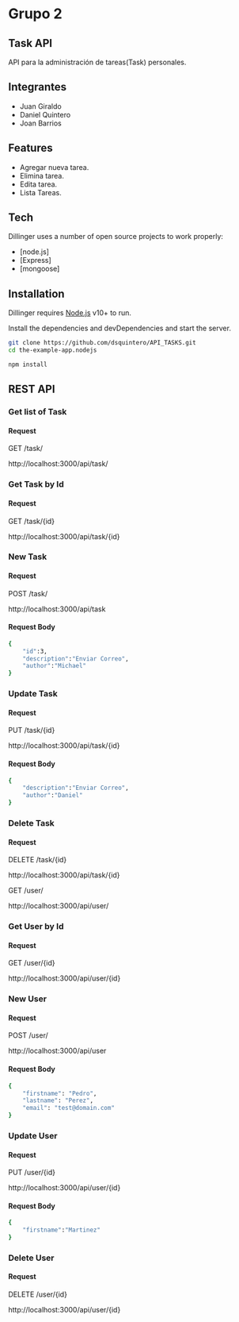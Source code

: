 # Grupo 2
## Task API

API para la administración de tareas(Task) personales.

## Integrantes
- Juan Giraldo
- Daniel Quintero
- Joan Barrios

## Features

- Agregar nueva tarea.
- Elimina tarea.
- Edita tarea.
- Lista Tareas.


## Tech

Dillinger uses a number of open source projects to work properly:

- [node.js]
- [Express]
- [mongoose]

## Installation

Dillinger requires [Node.js](https://nodejs.org/) v10+ to run.

Install the dependencies and devDependencies and start the server.

```sh
git clone https://github.com/dsquintero/API_TASKS.git
cd the-example-app.nodejs
```

```sh
npm install
```

## REST API
### Get list of Task
#### Request

GET /task/

http://localhost:3000/api/task/

### Get Task by Id
#### Request

GET /task/{id}

http://localhost:3000/api/task/{id}

### New Task
#### Request

POST /task/

http://localhost:3000/api/task

#### Request Body
```sh
{
    "id":3,
    "description":"Enviar Correo",
    "author":"Michael"
}
```

### Update Task
#### Request

PUT /task/{id}

http://localhost:3000/api/task/{id}

#### Request Body
```sh
{
    "description":"Enviar Correo",
    "author":"Daniel"
}
```

### Delete Task
#### Request

DELETE /task/{id}

http://localhost:3000/api/task/{id}


GET /user/

http://localhost:3000/api/user/

### Get User by Id
#### Request

GET /user/{id}

http://localhost:3000/api/user/{id}

### New User
#### Request

POST /user/

http://localhost:3000/api/user

#### Request Body
```sh
{
    "firstname": "Pedro",
	"lastname": "Perez",
	"email": "test@domain.com"
}
```

### Update User
#### Request

PUT /user/{id}

http://localhost:3000/api/user/{id}

#### Request Body
```sh
{
    "firstname":"Martinez"
}
```

### Delete User
#### Request

DELETE /user/{id}

http://localhost:3000/api/user/{id}